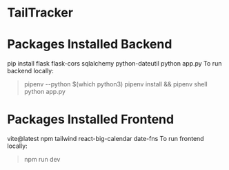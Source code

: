 # TailTracker

# Packages Installed Backend
pip install flask flask-cors sqlalchemy python-dateutil
python app.py
To run backend locally:
>pipenv --python $(which python3)
>pipenv install && pipenv shell
>python app.py

# Packages Installed Frontend
vite@latest
npm 
tailwind
react-big-calendar date-fns
To run frontend locally:
>npm run dev